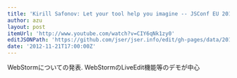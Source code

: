 ```yaml
---
title: 'Kirill Safonov: Let your tool help you imagine -- JSConf EU 2012 - YouTube'
author: azu
layout: post
itemUrl: 'http://www.youtube.com/watch?v=CIY6qNk1zy0'
editJSONPath: 'https://github.com/jser/jser.info/edit/gh-pages/data/2012/11/index.json'
date: '2012-11-21T17:00:00Z'
---
```

WebStormについての発表.
WebStormのLiveEdit機能等のデモが中心
